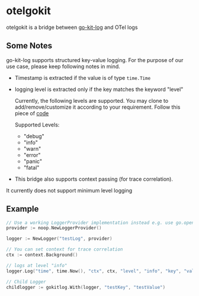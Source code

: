 # otelgokit
otelgokit is a bridge between [go-kit-log](https://github.com/go-kit/log) and OTel logs


## Some Notes 
go-kit-log supports structured key-value logging. For the purpose of our use case, please keep following notes in mind.

- Timestamp is extracted if the value is of type `time.Time`
- logging level is extracted only if the key matches the keyword "level"

    Currently, the following levels are supported. You may clone to add/remove/customize it according to your requirement. Follow this piece of [code](https://github.com/khushijain21/otelgokit/blob/main/log.go#L135)

    Supported Levels:
    - "debug"
    - "info"
    - "warn"
    - "error"
    - "panic"
    - "fatal"
- This bridge also supports context passing (for trace correlation). 

It currently does not support minimum level logging
## Example

```go
// Use a working LoggerProvider implementation instead e.g. use go.opentelemetry.io/otel/sdk/log.
provider := noop.NewLoggerProvider()

logger := NewLogger("testLog", provider)

// You can set context for trace correlation 
ctx := context.Background()

// logs at level "info"
logger.Log("time", time.Now(), "ctx", ctx, "level", "info", "key", "value")  

// Child Logger
childlogger := gokitlog.With(logger, "testKey", "testValue")

```
